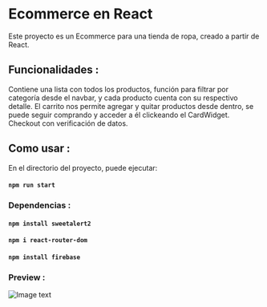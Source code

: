 
# Ecommerce en React

Este proyecto es un Ecommerce para una tienda de ropa, creado a partir de React.

## Funcionalidades :

Contiene una lista con todos los productos, función para filtrar por categoría desde el navbar, y cada producto cuenta con su respectivo detalle.
El carrito nos permite agregar y quitar productos desde dentro, se puede seguir comprando y acceder a él clickeando el CardWidget.
Checkout con verificación de datos.

## Como usar :

En el directorio del proyecto, puede ejecutar:

#### `npm run start`

### Dependencias :

#### `npm install sweetalert2`
#### `npm i react-router-dom`
#### `npm install firebase`

### Preview :
![Image text](https://firebasestorage.googleapis.com/v0/b/proyectofinalcoder-b92b0.appspot.com/o/Proyecto.png?alt=media&token=7b839057-29ce-448b-b719-aa8545858ebe)